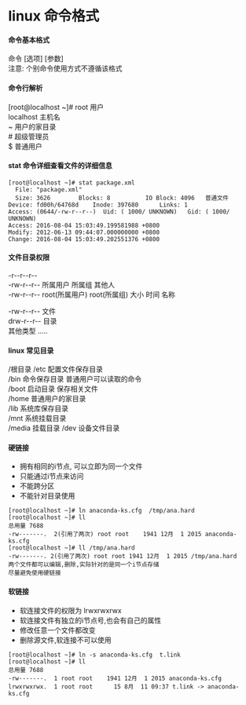 linux 命令格式
======================

#### 命令基本格式

命令 [选项] [参数]   
注意: 个别命令使用方式不遵循该格式   

#### 命令行解析

[root@localhost ~]#
root 用户    
localhost 主机名     
~ 用户的家目录   
\# 超级管理员   
$ 普通用户  

#### stat 命令详细查看文件的详细信息

```
[root@localhost ~]# stat package.xml
  File: "package.xml"
  Size: 3626      	Blocks: 8          IO Block: 4096   普通文件
Device: fd00h/64768d	Inode: 397680      Links: 1
Access: (0644/-rw-r--r--)  Uid: ( 1000/ UNKNOWN)   Gid: ( 1000/ UNKNOWN)
Access: 2016-08-04 15:03:49.199581988 +0800
Modify: 2012-06-13 09:44:07.000000000 +0800
Change: 2016-08-04 15:03:49.202551376 +0800
```

#### 文件目录权限

-r--r--r--   
-rw-r--r--  所属用户 所属组 其他人  
-rw-r--r-- root(所属用户) root(所属组) 大小 时间 名称

\-rw-r--r-- 文件   
drw-r--r--  目录  
其他类型 .....  



#### linux 常见目录

/根目录
/etc 配置文件保存目录   
/bin 命令保存目录 普通用户可以读取的命令   
/boot 启动目录 保存相关文件   
/home 普通用户的家目录   
/lib 系统库保存目录    
/mnt 系统挂载目录   
/media 挂载目录
/dev 设备文件目录  



#### 硬链接

- 拥有相同的i节点, 可以立即为同一个文件   
- 只能通过i节点来访问   
- 不能跨分区   
- 不能针对目录使用   

```
[root@localhost ~]# ln anaconda-ks.cfg  /tmp/ana.hard
[root@localhost ~]# ll
总用量 7688
-rw-------.  2(引用了两次) root root    1941 12月  1 2015 anaconda-ks.cfg
[root@localhost ~]# ll /tmp/ana.hard
-rw-------. 2(引用了两次) root root 1941 12月  1 2015 /tmp/ana.hard
两个文件都可以编辑,删除,实际针对的是同一个i节点存储
尽量避免使用硬链接
```

#### 软链接

+ 软连接文件的权限为 lrwxrwxrwx
+ 软连接文件有独立的i节点号,也会有自己的属性
+ 修改任意一个文件都改变  
+ 删除源文件,软连接不可以使用

```
[root@localhost ~]# ln -s anaconda-ks.cfg  t.link
[root@localhost ~]# ll
总用量 7688
-rw-------.  1 root root    1941 12月  1 2015 anaconda-ks.cfg
lrwxrwxrwx.  1 root root      15 8月  11 09:37 t.link -> anaconda-ks.cfg
```
